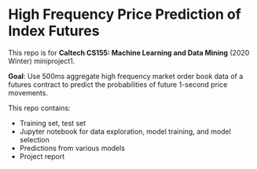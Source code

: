 # High Frequency Price Prediction of Index Futures

This repo is for **Caltech CS155: Machine Learning and Data Mining** (2020 Winter) miniproject1. 

**Goal**: Use 500ms aggregate high frequency market order book data of a futures contract to predict the probabilities of future 1-second price movements.

This repo contains: 
- Training set, test set
- Jupyter notebook for data exploration, model training, and model selection
- Predictions from various models
- Project report
